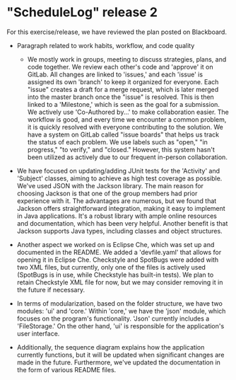 # "ScheduleLog" release 2

For this exercise/release, we have reviewed the plan posted on Blackboard.

- Paragraph related to work habits, workflow, and code quality
    - We mostly work in groups, meeting to discuss strategies, plans, and code together. We review each other's code and 'approve' it on GitLab. All changes are linked to 'issues,' and each 'issue' is assigned its own 'branch' to keep it organized for everyone. Each "issue" creates a draft for a merge request, which is later merged into the master branch once the "issue" is resolved. This is then linked to a 'Milestone,' which is seen as the goal for a submission. We actively use 'Co-Authored by...' to make collaboration easier. The workflow is good, and every time we encounter a common problem, it is quickly resolved with everyone contributing to the solution. We have a system on GitLab called "issue boards" that helps us track the status of each problem. We use labels such as "open," "in progress," "to verify," and "closed." However, this system hasn't been utilized as actively due to our frequent in-person collaboration.
    
- We have focused on updating/adding JUnit tests for the 'Activity' and 'Subject' classes, aiming to achieve as high test coverage as possible. We've used JSON with the Jackson library. The main reason for choosing Jackson is that one of the group members had prior experience with it. The advantages are numerous, but we found that Jackson offers straightforward integration, making it easy to implement in Java applications. It's a robust library with ample online resources and documentation, which has been very helpful. Another benefit is that Jackson supports Java types, including classes and object structures.

- Another aspect we worked on is Eclipse Che, which was set up and documented in the README. We added a 'devfile.yaml' that allows for opening it in Eclipse Che. Checkstyle and SpotBugs were added with two XML files, but currently, only one of the files is actively used (SpotBugs is in use, while Checkstyle has built-in tests). We plan to retain Checkstyle XML file for now, but we may consider removing it in the future if necessary.

- In terms of modularization, based on the folder structure, we have two modules: 'ui' and 'core.' Within 'core,' we have the 'json' module, which focuses on the program's functionality. 'Json' currently includes a 'FileStorage.' On the other hand, 'ui' is responsible for the application's user interface.

- Additionally, the sequence diagram explains how the application currently functions, but it will be updated when significant changes are made in the future. Furthermore, we've updated the documentation in the form of various README files.
